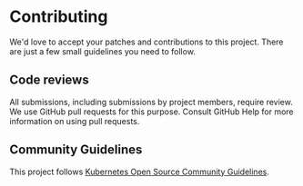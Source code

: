 # Contributing

We'd love to accept your patches and contributions to this project. There are
just a few small guidelines you need to follow.

## Code reviews
All submissions, including submissions by project members, require review. We
use GitHub pull requests for this purpose. Consult GitHub Help for more
information on using pull requests.

## Community Guidelines
This project follows
[Kubernetes Open Source Community Guidelines](code-of-conduct.md).
